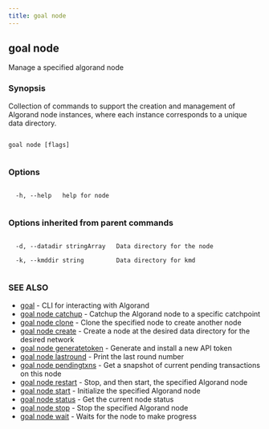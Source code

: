 ```yaml
---
title: goal node
---
```


## goal node



Manage a specified algorand node



### Synopsis



Collection of commands to support the creation and management of Algorand node instances, where each instance corresponds to a unique data directory.




```

goal node [flags]


```



### Options




```

  -h, --help   help for node


```



### Options inherited from parent commands




```

  -d, --datadir stringArray   Data directory for the node

  -k, --kmddir string         Data directory for kmd


```



### SEE ALSO



* [goal](../../../goal/goal/)	 - CLI for interacting with Algorand
* [goal node catchup](../catchup/)	 - Catchup the Algorand node to a specific catchpoint
* [goal node clone](../clone/)	 - Clone the specified node to create another node
* [goal node create](../create/)	 - Create a node at the desired data directory for the desired network
* [goal node generatetoken](../generatetoken/)	 - Generate and install a new API token
* [goal node lastround](../lastround/)	 - Print the last round number
* [goal node pendingtxns](../pendingtxns/)	 - Get a snapshot of current pending transactions on this node
* [goal node restart](../restart/)	 - Stop, and then start, the specified Algorand node
* [goal node start](../start/)	 - Initialize the specified Algorand node
* [goal node status](../status/)	 - Get the current node status
* [goal node stop](../stop/)	 - Stop the specified Algorand node
* [goal node wait](../wait/)	 - Waits for the node to make progress



